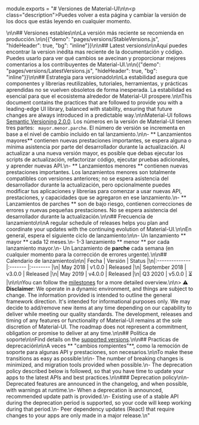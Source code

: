 module.exports = "# Versiones de Material-UI\n\n<p class=\"description\">Puedes volver a esta página y cambiar la versión de los docs que estás leyendo en cualquier momento.</p>\n\n## Versiones estables\n\nLa versión más reciente se recomienda en producción.\n\n{{\"demo\": \"pages/versions/StableVersions.js\", \"hideHeader\": true, \"bg\": \"inline\"}}\n\n## Latest versions\n\nAquí puedes encontrar la version inédita mas reciente de la documentación y código. Puedes usarlo para ver qué cambios se avecinan y proporcionar mejores comentarios a los contribuyentes de Material-UI.\n\n{{\"demo\": \"pages/versions/LatestVersions.js\", \"hideHeader\": true, \"bg\": \"inline\"}}\n\n## Estrategia para versionado\n\nLa estabilidad asegura que componentes y librerias reutilizables, tutoriales, herramientas, y prácticas aprendidas no se vuelven obsoletos de forma inesperada. La estabilidad es esencial para que el ecosistema alrededor de Material-UI prospere.\n\nThis document contains the practices that are followed to provide you with a leading-edge UI library, balanced with stability, ensuring that future changes are always introduced in a predictable way.\n\nMaterial-UI follows [Semantic Versioning 2.0.0](https://semver.org/). Los números en la versión de Material-UI tienen tres partes: ` mayor.menor.parche`. El número de versión se incrementa en base a el nivel de cambio incluido en tal lanzamiento.\n\n- ** Lanzamientos mayores** contienen nuevas prestaciones importantes, se espera alguna o mínima asistencia por parte del desarrollador durante la actualización. Al actualizar a una nueva versión mayor, es posible que debas ejecutar los scripts de actualización, refactorizar código, ejecutar pruebas adicionales, y aprender nuevas API.\n- ** Lanzamientos menores ** contienen nuevas prestaciones importantes. Los lanzamientos menores son totalmente compatibles con versiones anteriores; no se espera asistencia del desarrollador durante la actualización, pero opcionalmente puedes modificar tus aplicaciones y librerias para comenzar a usar nuevas API, prestaciones, y capacidades que se agregaron en ese lanzamiento.\n- ** Lanzamientos de parches ** son de bajo riesgo, contienen correcciones de errores y nuevas pequeñas prestaciones. No se espera asistencia del desarrollador durante la actualización.\n\n## Frecuencia de lanzamiento\n\nA regular schedule of releases helps you plan and coordinate your updates with the continuing evolution of Material-UI.\n\nEn general, espera el siguiente ciclo de lanzamiento:\n\n- Un lanzamiento ** mayor ** cada 12 meses.\n- 1-3 lanzamiento ** menor ** por cada lanzamiento mayor.\n- Un Lanzamiento de **parche** cada semana (en cualquier momento para la corrección de errores urgente).\n\n## Calendario de lanzamientos\n\n| Fecha          | Versión | Status   |\n|:-------------- |:------- |:-------- |\n| May 2018       | v1.0.0  | Released |\n| September 2018 | v3.0.0  | Released |\n| May 2019       | v4.0.0  | Released |\n| Q3 2020        | v5.0.0  | ⏳        |\n\n\nYou can follow the [milestones](https://github.com/Foso/material-ui/milestones) for a more detailed overview.\n\n> ⚠️ **Disclaimer**: We operate in a dynamic environment, and things are subject to change. The information provided is intended to outline the general framework direction. It's intended for informational purposes only. We may decide to add/remove new items at any time depending on our capability to deliver while meeting our quality standards. The development, releases and timing of any features or functionality of Material-UI remains at the sole discretion of Material-UI. The roadmap does not represent a commitment, obligation or promise to deliver at any time.\n\n## Política de soporte\n\nFind details on the [supported versions](/getting-started/support/#supported-versions).\n\n## Practicas de deprecación\n\nA veces ** \"cambios rompientes\"**, como la remoción de soporte para algunas API y prestaciones, son necesarios.\n\nTo make these transitions as easy as possible:\n\n- The number of breaking changes is minimized, and migration tools provided when possible.\n- The deprecation policy described below is followed, so that you have time to update your apps to the latest APIs and best practices.\n\n### Deprecation policy\n\n- Deprecated features are announced in the changelog, and when possible, with warnings at runtime.\n- When a deprecation is announced, recommended update path is provided.\n- Existing use of a stable API during the deprecation period is supported, so your code will keep working during that period.\n- Peer dependency updates (React) that require changes to your apps are only made in a major release.\n"